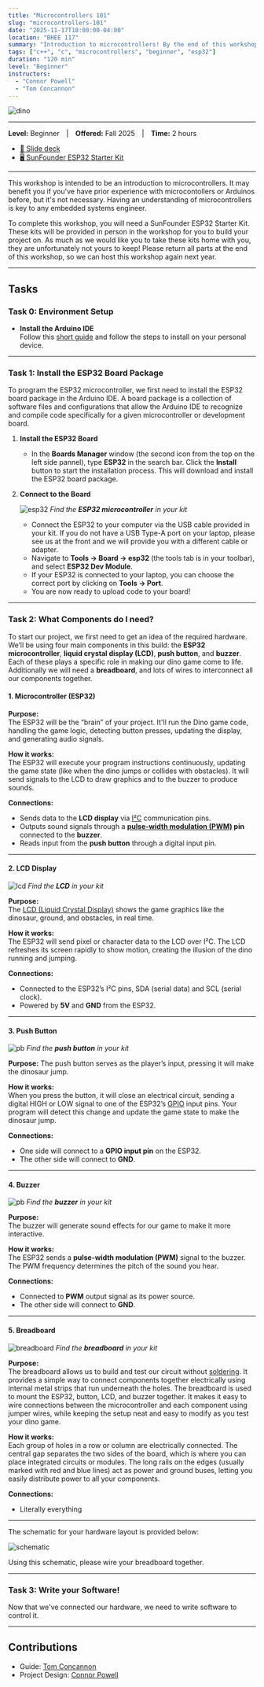 ```yaml
---
title: "Microcontrollers 101"
slug: "microcontrollers-101"
date: "2025-11-17T18:00:00-04:00"
location: "BHEE 117"
summary: "Introduction to microcontrollers! By the end of this workshop, you should hopefully have a fully working **Chrome Dino Run** game running on your own liquid crystal display with audio support."
tags: ["c++", "c", "microcontrollers", "beginner", "esp32"]
duration: "120 min"
level: "Beginner"
instructors:
  - "Connor Powell"
  - "Tom Concannon"
---
```


![dino](/workshops/microcontroller-dino.png)

---

**Level:** Beginner | **Offered:** Fall 2025 | **Time:** 2 hours

- [📑 Slide deck](https://docs.google.com/presentation/d/1Dk7lakdtn65Ym86UzuRHYTsuG3ByWMMBZX1VucDLHyQ/edit?usp=sharing)
- [🖥️ SunFounder ESP32 Starter Kit](https://www.amazon.com/SunFounder-Compatiple-Beginners-Engineers-ESP32-WROOM-32E/dp/B0CLDJ2DL7?sr=8-1)

---

This workshop is intended to be an introduction to microcontrollers. It may benefit you if you've have prior experience with microcontollers or Arduinos before, but it's not necessary. Having an understanding of microcontrollers is key to any embedded systems engineer.

To complete this workshop, you will need a SunFounder ESP32 Starter Kit. These kits will be provided in person in the workshop for you to build your project on. As much as we would like you to take these kits home with you, they are unfortunately not yours to keep! Please return all parts at the end of this workshop, so we can host this workshop again next year.

---

## Tasks

### Task 0: Environment Setup

- **Install the Arduino IDE**  
  Follow this [short guide](https://support.arduino.cc/hc/en-us/articles/360019833020-Download-and-install-Arduino-IDE) and follow the steps to install on your personal device.

---

### Task 1: Install the ESP32 Board Package
To program the ESP32 microcontroller, we first need to install the ESP32 board package in the Arduino IDE. A board package is a collection of software files and configurations that allow the Arduino IDE to recognize and compile code specifically for a given microcontroller or development board.

1. **Install the ESP32 Board**
   - In the **Boards Manager** window (the second icon from the top on the left side pannel), type **ESP32** in the search bar. Click the **Install** button to start the  installation process. This will download and install the ESP32 board package.

2. **Connect to the Board**

   ![esp32](/workshops/microcontroller-esp.jpg)
   *Find the ***ESP32 microcontroller*** in your kit*

   - Connect the ESP32 to your computer via the USB cable provided in your kit. If you do not have a USB Type-A port on your laptop, please see us at the front and we will provide you with a different cable or adapter.
   - Navigate to **Tools -> Board -> esp32** (the tools tab is in your toolbar), and select **ESP32 Dev Module**.
   - If your ESP32 is connected to your laptop, you can choose the correct port by clicking on **Tools -> Port**.
   - You are now ready to upload code to your board!

---

### Task 2: What Components do I need?

To start our project, we first need to get an idea of the required hardware. We’ll be using four main components in this build: the **ESP32 microcontroller**, **liquid crystal display (LCD)**, **push button**, and **buzzer**. Each of these plays a specific role in making our dino game come to life. Additionally we will need a **breadboard**, and lots of wires to interconnect all our components together.

#### 1. Microcontroller (ESP32)
**Purpose:**  
The ESP32 will be the “brain” of your project. It'll run the Dino game code, handling the game logic, detecting button presses, updating the display, and generating audio signals.

**How it works:**  
The ESP32 will execute your program instructions continuously, updating the game state (like when the dino jumps or collides with obstacles). It will send signals to the LCD to draw graphics and to the buzzer to produce sounds.

**Connections:**  
- Sends data to the **LCD display** via [I²C](https://en.wikipedia.org/wiki/I%C2%B2C) communication pins.  
- Outputs sound signals through a **[pulse-width modulation (PWM)](https://en.wikipedia.org/wiki/Pulse-width_modulation) pin** connected to the **buzzer**.  
- Reads input from the **push button** through a digital input pin.

---

#### 2. LCD Display

   ![lcd](/workshops/microcontroller-lcd.jpeg)
   *Find the ***LCD*** in your kit*

**Purpose:**  
The [LCD (Liquid Crystal Display)](https://en.wikipedia.org/wiki/Liquid-crystal_display) shows the game graphics like the dinosaur, ground, and obstacles, in real time.

**How it works:**  
The ESP32 will send pixel or character data to the LCD over I²C. The LCD refreshes its screen rapidly to show motion, creating the illusion of the dino running and jumping.

**Connections:**  
- Connected to the ESP32’s I²C pins, SDA (serial data) and SCL (serial clock).  
- Powered by **5V** and **GND** from the ESP32.

---

#### 3. Push Button

   ![pb](/workshops/microcontroller-pb.webp)
   *Find the ***push button*** in your kit*

**Purpose:**
The push button serves as the player’s input, pressing it will make the dinosaur jump.

**How it works:**  
When you press the button, it will close an electrical circuit, sending a digital HIGH or LOW signal to one of the ESP32’s [GPIO](https://en.wikipedia.org/wiki/General-purpose_input/output) input pins. Your program will detect this change and update the game state to make the dinosaur jump.

**Connections:**  
- One side will connect to a **GPIO input pin** on the ESP32.
- The other side will connect to **GND**.

---

#### 4. Buzzer

   ![pb](/workshops/microcontroller-buzzer.jpg)
   *Find the ***buzzer*** in your kit*

**Purpose:**  
The buzzer will generate sound effects for our game to make it more interactive.

**How it works:**  
The ESP32 sends a **pulse-width modulation (PWM)** signal to the buzzer. The PWM frequency determines the pitch of the sound you hear.

**Connections:**  
- Connected to **PWM** output signal as its power source.
- The other side will connect to **GND**.

---

#### 5. Breadboard

   ![breadboard](/workshops/microcontroller-breadboard.jpg)
   *Find the ***breadboard*** in your kit*

**Purpose:**  
The breadboard allows us to build and test our circuit without [soldering](https://en.wikipedia.org/wiki/Soldering#Electronics_soldering). It provides a simple way to connect components together electrically using internal metal strips that run underneath the holes. The breadboard is used to mount the ESP32, button, LCD, and buzzer together. It makes it easy to wire connections between the microcontroller and each component using jumper wires, while keeping the setup neat and easy to modify as you test your dino game.

**How it works:**  
Each group of holes in a row or column are electrically connected. The central gap separates the two sides of the board, which is where you can place integrated circuits or modules. The long rails on the edges (usually marked with red and blue lines) act as power and ground buses, letting you easily distribute power to all your components.

**Connections:**  
- Literally everything

---

The schematic for your hardware layout is provided below:

![schematic](/workshops/microcontroller-schematic.png)

Using this schematic, please wire your breadboard together.

---

### Task 3: Write your Software!

Now that we've connected our hardware, we need to write software to control it. 

---

## Contributions

- Guide: [Tom Concannon](https://www.linkedin.com/in/thomascon)  
- Project Design: [Connor Powell](https://www.linkedin.com/in/connorzanepowell)
